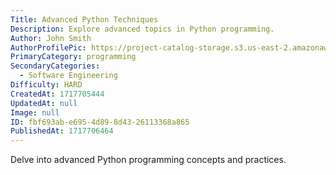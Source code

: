 ```yaml
---
Title: Advanced Python Techniques
Description: Explore advanced topics in Python programming.
Author: John Smith
AuthorProfilePic: https://project-catalog-storage.s3.us-east-2.amazonaws.com/images/pfp.png
PrimaryCategory: programming
SecondaryCategories:
  - Software Engineering
Difficulty: HARD
CreatedAt: 1717705444
UpdatedAt: null
Image: null
ID: fbf693ab-e695-4d89-8d43-26113368a865
PublishedAt: 1717706464
---
```


Delve into advanced Python programming concepts and practices.
